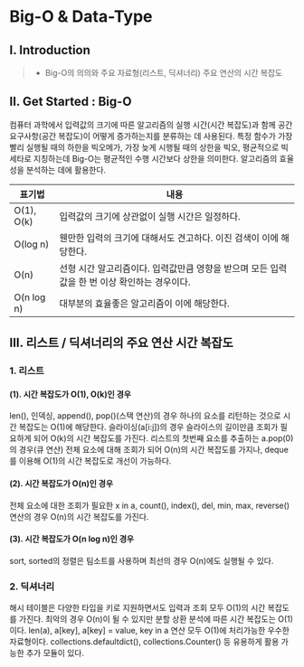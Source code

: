 # Big-O & Data-Type

## Ⅰ. Introduction

> - Big-O의 의의와 주요 자료형(리스트, 딕셔너리) 주요 연산의 시간 복잡도

## Ⅱ. Get Started : Big-O

컴퓨터 과학에서 입력값의 크기에 따른 알고리즘의 실행 시간(시간 복잡도)과 함께 공간 요구사항(공간 복잡도)이 어떻게 증가하는지를 분류하는 데 사용된다. 특정 함수가 가장 빨리 실행될 때의 하한을 빅오메가, 가장 늦게 시행될 때의 상한을 빅오, 평균적으로 빅세타로 지칭하는데 Big-O는 평균적인 수행 시간보다 상한을 의미한다. 알고리즘의 효율성을 분석하는 데에 활용한다.

| 표기법     | 내용                                                                                         |
| ---------- | -------------------------------------------------------------------------------------------- |
| O(1), O(k) | 입력값의 크기에 상관없이 실행 시간은 일정하다.                                               |
| O(log n)   | 웬만한 입력의 크기에 대해서도 견고하다. 이진 검색이 이에 해당한다.                           |
| O(n)       | 선형 시간 알고리즘이다. 입력값만큼 영향을 받으며 모든 입력값을 한 번 이상 확인하는 경우이다. |
| O(n log n) | 대부분의 효율좋은 알고리즘이 이에 해당한다.                                                  |

## Ⅲ. 리스트 / 딕셔너리의 주요 연산 시간 복잡도

### 1. 리스트

#### (1). 시간 복잡도가 O(1), O(k)인 경우

len(), 인덱싱, append(), pop()(스택 연산)의 경우 하나의 요소를 리턴하는 것으로 시간 복잡도는 O(1)에 해당한다. 슬라이싱(a[i:j])의 경우 슬라이스의 길이만큼 조회가 필요하게 되어 O(k)의 시간 복잡도를 가진다. 리스트의 첫번째 요소를 추출하는 a.pop(0)의 경우(큐 연산) 전체 요소에 대해 조회가 되어 O(n)의 시간 복잡도를 가지나, deque를 이용해 O(1)의 시간 복잡도로 개선이 가능하다.

#### (2). 시간 복잡도가 O(n)인 경우

전체 요소에 대한 조회가 필요한 x in a, count(), index(), del, min, max, reverse() 연산의 경우 O(n)의 시간 복잡도를 가진다.

#### (3). 시간 복잡도가 O(n log n)인 경우

sort, sorted의 정렬은 팀소트를 사용하며 최선의 경우 O(n)에도 실행될 수 있다.

### 2. 딕셔너리

해시 테이블은 다양한 타입을 키로 지원하면서도 입력과 조회 모두 O(1)의 시간 복잡도를 가진다. 최악의 경우 O(n)이 될 수 있지만 분할 상환 분석에 따른 시간 복잡도는 O(1)이다. len(a), a[key], a[key] = value, key in a 연산 모두 O(1)에 처리가능한 우수한 자료형이다. collections.defaultdict(), collections.Counter() 등 유용하게 활용 가능한 추가 모듈이 있다.
